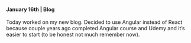 #### January 16th | Blog

Today worked on my new blog. Decided to use Angular instead of React because couple years ago completed Angular course and Udemy and  it’s easier to start (to be honest not much remember now). 